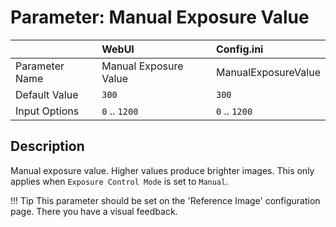 # Parameter: Manual Exposure Value

|                   | WebUI               | Config.ini
|:---               |:---                 |:----
| Parameter Name    | Manual Exposure Value | ManualExposureValue
| Default Value     | `300`               | `300`
| Input Options     | `0` .. `1200`       | `0` .. `1200`


## Description

Manual exposure value. Higher values produce brighter images.
This only applies when `Exposure Control Mode` is set to `Manual`. 

!!! Tip
    This parameter should be set on the 'Reference Image' configuration page.
    There you have a visual feedback.
